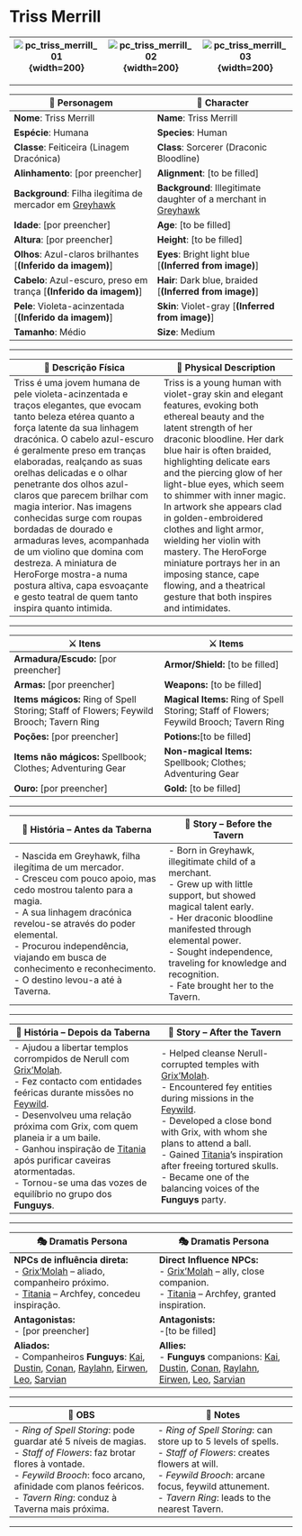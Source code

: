 # Triss Merrill


| ![pc_triss_merrill_01](assets/pc/pc_triss_merrill_01.png){width=200} | ![pc_triss_merrill_02](assets/pc/pc_triss_merrill_02.png){width=200} | ![pc_triss_merrill_03](assets/pc/pc_triss_merrill_03.png){width=200} |
| ---------------------------------------------- | ---------------------------------------------- | ---------------------------------------------- |

---

| **🧙 Personagem**                | **🧙 Character**               |
| -------------------------------- | ------------------------------ |
| **Nome**: Triss Merrill        | **Name**:  Triss Merrill      |
| **Espécie**:  Humana    | **Species**:  Human   |
| **Classe**:  Feiticeira (Linagem Dracónica) | **Class**:  Sorcerer (Draconic Bloodline)     |
| **Alinhamento**: [por preencher] | **Alignment**: [to be filled]  |
| **Background**: Filha ilegítima de mercador em [Greyhawk](../locations/cidade_de_greyhawk.md)  | **Background**: Illegitimate daughter of a merchant in [Greyhawk](../locations/cidade_de_greyhawk.md) |
| **Idade**: [por preencher]       | **Age**: [to be filled]        |
| **Altura**: [por preencher]      | **Height**: [to be filled]     |
| **Olhos**: Azul-claros brilhantes [**(Inferido da imagem)**]       | **Eyes**: Bright light blue [**(Inferred from image)**]        |
| **Cabelo**: Azul-escuro, preso em trança [**(Inferido da imagem)**]       | **Hair**: Dark blue, braided [**(Inferred from image)**]       |
| **Pele**: Violeta-acinzentada [**(Inferido da imagem)**]       | **Skin**: Violet-gray [**(Inferred from image)**]       |
| **Tamanho**:  Médio    | **Size**:  Medium      |

---

| **📜 Descrição Física** | **📜 Physical Description** |
| ----------------------- | --------------------------- |
| Triss é uma jovem humana de pele violeta-acinzentada e traços elegantes, que evocam tanto beleza etérea quanto a força latente da sua linhagem dracónica. O cabelo azul-escuro é geralmente preso em tranças elaboradas, realçando as suas orelhas delicadas e o olhar penetrante dos olhos azul-claros que parecem brilhar com magia interior. Nas imagens conhecidas surge com roupas bordadas de dourado e armaduras leves, acompanhada de um violino que domina com destreza. A miniatura de HeroForge mostra-a numa postura altiva, capa esvoaçante e gesto teatral de quem tanto inspira quanto intimida. | Triss is a young human with violet-gray skin and elegant features, evoking both ethereal beauty and the latent strength of her draconic bloodline. Her dark blue hair is often braided, highlighting delicate ears and the piercing glow of her light-blue eyes, which seem to shimmer with inner magic. In artwork she appears clad in golden-embroidered clothes and light armor, wielding her violin with mastery. The HeroForge miniature portrays her in an imposing stance, cape flowing, and a theatrical gesture that both inspires and intimidates. |

---

| **⚔️ Itens**             | **⚔️ Items**                         |
| ---------------------- | ------------------------------ |
| **Armadura/Escudo:** [por preencher] | **Armor/Shield:** [to be filled]  |
| **Armas:** [por preencher] | **Weapons:** [to be filled] |
| **Items mágicos:** Ring of Spell Storing; Staff of Flowers; Feywild Brooch; Tavern Ring | **Magical Items:** Ring of Spell Storing; Staff of Flowers; Feywild Brooch; Tavern Ring |
| **Poções:** [por preencher] |**Potions:**[to be filled] |
| **Items não mágicos:** Spellbook; Clothes; Adventuring Gear  | **Non-magical Items:** Spellbook; Clothes; Adventuring Gear |
| **Ouro:** [por preencher] | **Gold:** [to be filled] |

---

| **📖 História – Antes da Taberna** | **📖 Story – Before the Tavern** |
| ---------------------------------- | -------------------------------- |
| - Nascida em Greyhawk, filha ilegítima de um mercador.<br>- Cresceu com pouco apoio, mas cedo mostrou talento para a magia.<br>- A sua linhagem dracónica revelou-se através do poder elemental.<br>- Procurou independência, viajando em busca de conhecimento e reconhecimento.<br>- O destino levou-a até à Taverna. | - Born in Greyhawk, illegitimate child of a merchant.<br>- Grew up with little support, but showed magical talent early.<br>- Her draconic bloodline manifested through elemental power.<br>- Sought independence, traveling for knowledge and recognition.<br>- Fate brought her to the Tavern. |

---

| **📖 História – Depois da Taberna** | **📖 Story – After the Tavern** |
| ----------------------------------- | -------------------------------- |
| - Ajudou a libertar templos corrompidos de Nerull com [Grix’Molah](../pc/pc_grix_molah.md).<br>- Fez contacto com entidades feéricas durante missões no [Feywild](../realms/feywild.md).<br>- Desenvolveu uma relação próxima com Grix, com quem planeia ir a um baile.<br>- Ganhou inspiração de [Titania](../npc/titania.md) após purificar caveiras atormentadas.<br>- Tornou-se uma das vozes de equilíbrio no grupo dos **Funguys**. | - Helped cleanse Nerull-corrupted temples with [Grix’Molah](../pc/pc_grix_molah.md).<br>- Encountered fey entities during missions in the [Feywild](../realms/feywild.md).<br>- Developed a close bond with Grix, with whom she plans to attend a ball.<br>- Gained [Titania](../npc/titania.md)’s inspiration after freeing tortured skulls.<br>- Became one of the balancing voices of the **Funguys** party. |

---

| **🎭 Dramatis Persona** | **🎭 Dramatis Persona**     |
| ---------------------------------------------------------- | ---------------------------------------------------- |
| **NPCs de influência direta:**  <br>- [Grix’Molah](../pc/pc_grix_molah.md) – aliado, companheiro próximo.<br>- [Titania](../npc/titania.md) – Archfey, concedeu inspiração. | **Direct Influence NPCs:**  <br>- [Grix’Molah](../pc/pc_grix_molah.md) – ally, close companion.<br>- [Titania](../npc/titania.md) – Archfey, granted inspiration.   |
| **Antagonistas:**  <br>- [por preencher]<br> | **Antagonists:**  <br>-[to be filled]   |
| **Aliados:**  <br>- Companheiros **Funguys**: [Kai](../pc/pc_kai.md), [Dustin](docs/dm/-/pc/pc_dustin_thorne.md), [Conan](docs/dm/-/pc/pc_conan_barbaro_ra.md), [Raylahn](../pc/pc_raylahn.md), [Eirwen](../pc/pc_eirwen.md), [Leo](../pc/pc_leo.md), [Sarvian](docs/dm/-/pc/pc_sarvian_midlor.md) | **Allies:**  <br>- **Funguys** companions: [Kai](../pc/pc_kai.md), [Dustin](docs/dm/-/pc/pc_dustin_thorne.md), [Conan](docs/dm/-/pc/pc_conan_barbaro_ra.md), [Raylahn](../pc/pc_raylahn.md), [Eirwen](../pc/pc_eirwen.md), [Leo](../pc/pc_leo.md), [Sarvian](docs/dm/-/pc/pc_sarvian_midlor.md) |

---

| **🔮 OBS** | **🔮 Notes** |
| ---------- | ------------ |
| - *Ring of Spell Storing*: pode guardar até 5 níveis de magias.<br>- *Staff of Flowers*: faz brotar flores à vontade.<br>- *Feywild Brooch*: foco arcano, afinidade com planos feéricos.<br>- *Tavern Ring*: conduz à Taverna mais próxima. | - *Ring of Spell Storing*: can store up to 5 levels of spells.<br>- *Staff of Flowers*: creates flowers at will.<br>- *Feywild Brooch*: arcane focus, feywild attunement.<br>- *Tavern Ring*: leads to the nearest Tavern. |

---

